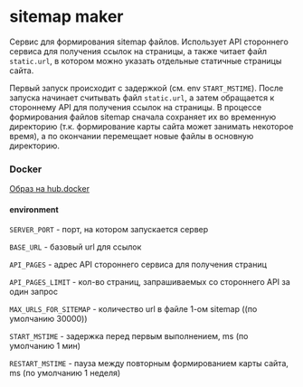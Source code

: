 # sitemap maker

Сервис для формирования sitemap файлов. Использует API стороннего сервиса для получения ссылок на страницы, а также читает файл `static.url`, в котором можно указать отдельные статичные страницы сайта.

Первый запуск происходит с задержкой (см. env `START_MSTIME`). После запуска начинает считывать файл `static.url`, а затем обращается к стороннему API для получения ссылок на страницы. В процессе формирования файлов sitemap сначала сохраняет их во временную директорию (т.к. формирование карты сайта может занимать некоторое время), а по окончании перемещает новые файлы в основную директорию.

### Docker

[Образ на hub.docker](https://hub.docker.com/repository/docker/geos74/sitemap-maker/general)

#### environment

`SERVER_PORT` - порт, на котором запускается сервер

`BASE_URL` - базовый url для ссылок

`API_PAGES` - адрес API стороннего сервиса для получения страниц

`API_PAGES_LIMIT` - кол-во страниц, запрашиваемых со стороннего API за один запрос

`MAX_URLS_FOR_SITEMAP` - количество url в файле 1-ом sitemap ((по умолчанию 30000))

`START_MSTIME` - задержка перед первым выполнением, ms (по умолчанию 1 мин)

`RESTART_MSTIME` - пауза между повторным формированием карты сайта, ms (по умолчанию 1 неделя)